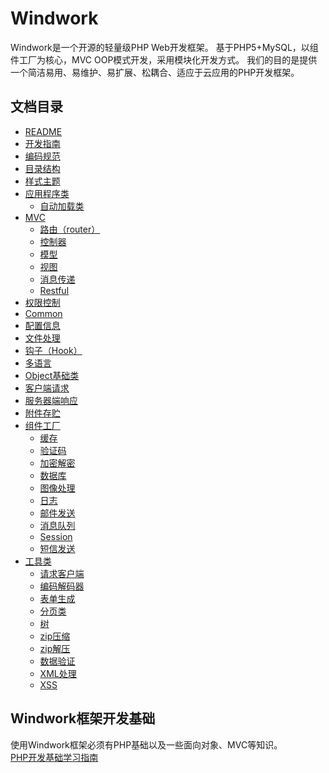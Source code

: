 Windwork
===============
Windwork是一个开源的轻量级PHP Web开发框架。
基于PHP5+MySQL，以组件工厂为核心，MVC OOP模式开发，采用模块化开发方式。
我们的目的是提供一个简洁易用、易维护、易扩展、松耦合、适应于云应用的PHP开发框架。

文档目录
--------
* [README](README.html)   
* [开发指南](guide.html)  
* [编码规范](general.coding-standard.html)  
* [目录结构](general.folder-structure.html)   
* [样式主题](wf.theme.html)
* [应用程序类](wf.app.html) 
    * [自动加载类](wf.app.html#autoload) 
* [MVC](wf.mvc.html) 
    * [路由（router）](wf.mvc.router.html)   
    * [控制器](wf.mvc.controller.html)   
    * [模型](wf.mvc.model.html)   
    * [视图](wf.template.html)  
    * [消息传递](wf.mvc.message.html)
    * [Restful](wf.mvc.restful.html)
* [权限控制](general.acl.html)
* [Common](wf.common.html)   
* [配置信息](wf.config.html)     
* [文件处理](wf.file.html)   
* [钩子（Hook）](wf.hook.html)  
* [多语言](wf.lang.html)   
* [Object基础类](wf.object.html)    
* [客户端请求](wf.request.html)    
* [服务器端响应](wf.response.html)    
* [附件存贮](wf.storage.html)  
* [组件工厂](wf.factory.html)   
    * [缓存](wf.factory.adapter.cache.html)   
    * [验证码](wf.factory.adapter.captcha.html)   
    * [加密解密](wf.factory.adapter.crypt.html)   
    * [数据库](wf.factory.adapter.db.html)   
    * [图像处理](wf.factory.adapter.image.html)   
    * [日志](wf.factory.adapter.logger.html)   
    * [邮件发送](wf.factory.adapter.mailer.html) 
    * [消息队列](wf.factory.adapter.mq.html)   
    * [Session](wf.factory.adapter.session.html)   
    * [短信发送](wf.factory.adapter.sms.html)        
* [工具类](wf.util.html)   
    * [请求客户端](wf.util.client.html)     
    * [编码解码器](wf.util.encoder.html)     
    * [表单生成](wf.util.form.html)   
    * [分页类](wf.util.pagination.html)     
    * [树](wf.util.tree.html)     
    * [zip压缩](wf.util.zip.html)    
    * [zip解压](wf.util.unzip.html)       
    * [数据验证](wf.util.validator.html)     
    * [XML处理](wf.util.xml.html)     
    * [XSS](wf.util.xss.html)   


Windwork框架开发基础
---------------
使用Windwork框架必须有PHP基础以及一些面向对象、MVC等知识。   
[PHP开发基础学习指南](php-basic.html)
